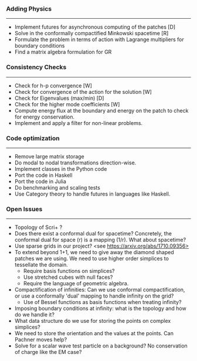 ### Adding Physics
---
+ Implement futures for asynchronous computing of the patches [D]
+ Solve in the conformally compactified Minkowski spacetime [R]
+ Formulate the problem in terms of action with Lagrange multipliers for boundary conditions
+ Find a matrix algebra formulation for GR

### Consistency Checks
---
+ Check for h-p convergence [W]
+ Check for convergence of the action for the solution [W]
+ Check for Eigenvalues (max/min) [D]
+ Check for the higher mode coefficients [W]
+ Compute energy flux at the boundary and energy on the patch to check for energy conservation.
+ Implement and apply a filter for non-linear problems.

### Code optimization 
---
+ Remove large matrix storage
+ Do modal to nodal transformations direction-wise.
+ Implement classes in the Python code
+ Port the code in Haskell
+ Port the code in Julia
+ Do benchmarking and scaling tests
+ Use Category theory to handle futures in languages like Haskell.

### Open Issues
---
+ Topology of Scri+ ?
+ Does there exist a conformal dual for spacetime? Concretely, the conformal dual for space (r) 
is a mapping (1/r). What about spacetime?
+ Use sparse grids in our project? <see https://arxiv.org/abs/1710.09356>
+ To extend beyond 1+1, we need to give away the diamond shaped patches we are using. We need to 
use higher order simplices to tessellate the domain.
    + Require basis functions on simplices?
    + Use stretched cubes with null faces?
    + Require the language of geometric algebra.
+ Compactification of infinities: Can we use conformal compactification, or use a conformally 'dual' mapping
to handle infinity on the grid?
    + Use of Bessel functions as basis functions when treating infinity?
+ Imposing boundary conditions at infinity: what is the topology and how do we handle it?
+ What data structure do we use for storing the points on complex simplices? 
+ We need to store the orientation and the values at the points. Can Pachner moves help?
+ Solve for a scalar wave test particle on a background? No conservation of charge like the EM case?
